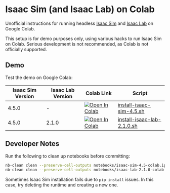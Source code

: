# Isaac Sim (and Isaac Lab) on Colab

Unofficial instructions for running headless [Isaac Sim](https://docs.isaacsim.omniverse.nvidia.com/latest/index.html) and [Isaac Lab](https://isaac-sim.github.io/IsaacLab/main/index.html) on Google Colab.

This setup is for demo purposes only, using various hacks to run Isaac Sim on Colab. Serious development is not recommended, as Colab is not officially supported.

## Demo

Test the demo on Google Colab:

| Isaac Sim Version | Isaac Lab Version | Colab Link | Script |
| ----------------- | ----------------- | ----------- | ------ |
| 4.5.0 | - | [![Open In Colab](https://colab.research.google.com/assets/colab-badge.svg)](https://colab.research.google.com/github/j3soon/isaac-sim-colab/blob/main/notebooks/isaac-sim-4.5-colab.ipynb) | [install-isaac-sim-4.5.sh](https://raw.githubusercontent.com/j3soon/colab-python-version/refs/heads/main/scripts/install-isaac-sim-4.5.sh) |
| 4.5.0 | 2.1.0 | [![Open In Colab](https://colab.research.google.com/assets/colab-badge.svg)](https://colab.research.google.com/github/j3soon/isaac-sim-colab/blob/main/notebooks/isaac-lab-2.1.0-colab.ipynb) | [install-isaac-lab-2.1.0.sh](https://raw.githubusercontent.com/j3soon/colab-python-version/refs/heads/main/scripts/install-isaac-lab-2.1.0.sh) |

## Developer Notes

Run the following to clean up notebooks before committing:

```sh
nb-clean clean --preserve-cell-outputs notebooks/isaac-sim-4.5-colab.ipynb
nb-clean clean --preserve-cell-outputs notebooks/isaac-lab-2.1.0-colab.ipynb
```

Sometimes Isaac Sim installation fails due to `pip install` issues. In this case, try deleting the runtime and creating a new one.
